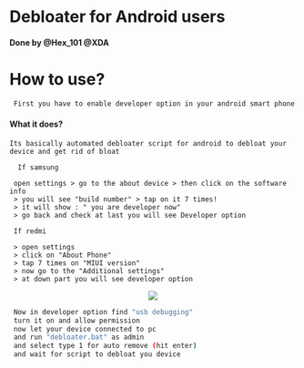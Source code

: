 # Debloater for Android users
#### Done by @Hex_101 @XDA

# How to use?
```bash
 First you have to enable developer option in your android smart phone
```
#### What it does?
```
Its basically automated debloater script for android to debloat your device and get rid of bloat
```

```
  If samsung
 
 open settings > go to the about device > then click on the software info
 > you will see "build number" > tap on it 7 times!
 > it will show : " you are developer now"
 > go back and check at last you will see Developer option
```
```
 If redmi

 > open settings
 > click on "About Phone"
 > tap 7 times on "MIUI version"
 > now go to the "Additional settings"
 > at down part you will see developer option
```
<div align="center">
    <img src="https://i.imgur.com/4qcnZde.jpg"/>
</div>


```bash
 Now in developer option find "usb debugging"
 turn it on and allow permission
 now let your device connected to pc
 and run "debloater.bat" as admin
 and select type 1 for auto remove (hit enter) 
 and wait for script to debloat you device
```

